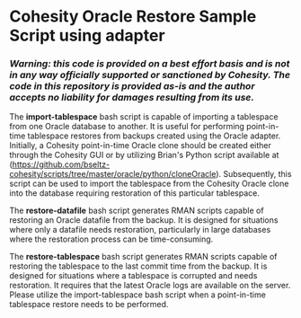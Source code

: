 # Cohesity Oracle Restore Sample Script using adapter

### ***Warning: this code is provided on a best effort basis and is not in any way officially supported or sanctioned by Cohesity. The code in this repository is provided as-is and the author accepts no liability for damages resulting from its use.***

The **import-tablespace** bash script is capable of importing a tablespace from one Oracle database to another. It is useful for performing point-in-time tablespace restores from backups created using the Oracle adapter. Initially, a Cohesity point-in-time Oracle clone should be created either through the Cohesity GUI or by utilizing Brian's Python script available at (https://github.com/bseltz-cohesity/scripts/tree/master/oracle/python/cloneOracle). Subsequently, this script can be used to import the tablespace from the Cohesity Oracle clone into the database requiring restoration of this particular tablespace.

The **restore-datafile** bash script generates RMAN scripts capable of restoring an Oracle datafile from the backup. It is designed for situations where only a datafile needs restoration, particularly in large databases where the restoration process can be time-consuming.

The **restore-tablespace** bash script generates RMAN scripts capable of restoring the tablespace to the last commit time from the backup. It is designed for situations where a tablespace is corrupted and needs restoration. It requires that the latest Oracle logs are available on the server. Please utilize the import-tablespace bash script when a point-in-time tablespace restore needs to be performed.
